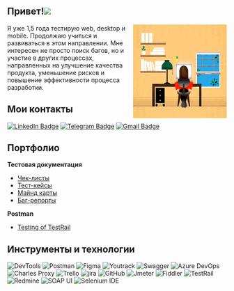 <h2> Привет!<img src="https://github.com/blackcater/blackcater/raw/main/images/Hi.gif" height="32" /> </h2>

<img align="right" alt="GIF" height="215" width="215" src="JXA0.gif" />

Я уже 1,5 года тестирую web, desktop и mobile. Продолжаю учиться и развиваться в этом направлении.
Мне интересен не просто поиск багов, но и участие в других процессах, направленных на улучшение качества продукта, уменьшение рисков и повышение эффективности процесса разработки.

## Мои контакты

[![LinkedIn Badge](https://img.shields.io/badge/-eshlemina-blue?style=flat&logo=LinkedIn&logoColor=white)](https://www.linkedin.com/in/eshlemina/) [![Telegram Badge](https://img.shields.io/badge/-@eshlemina-2CA5E0?style=flat&logo=telegram&logoColor=white)](https://t.me/eshlemina) [![Gmail Badge](https://img.shields.io/badge/-Gmail-red?style=flat&logo=Gmail&logoColor=white)](mailto:e.v.shlemina@gmail.com)


## Портфолио 
**Тестовая документация**
  -  [Чек-листы](https://drive.google.com/drive/folders/1-Bjkh0V8ndlIXZgcPPt3rcX4TUcOTLd4?usp=drive_link)
  -  [Тест-кейсы](https://drive.google.com/drive/folders/1LPinIRfzVKEm-DoQBEoa3TD1bNEX4KP7?usp=drive_link)
  -  [Майнд карты](https://drive.google.com/drive/folders/1CH0RC7PiX1iY0rYDvYKHyu0lb8Y9lnd1?usp=drive_link)
  -  [Баг-репорты](https://drive.google.com/drive/u/0/folders/1wvifzDoZ-Pdd1vpOSKRx3jaH173wIWgC)
    
 **Postman** 
  -  [Testing of TestRail](https://drive.google.com/drive/folders/1ElyMGOgrzNICtk0kXWAoc2Uaz0aR5p3P?usp=drive_link)
  

## Инструменты и технологии
 <div> 

<img alt="DevTools" src="https://img.shields.io/badge/DevTools-dcdcdc?style=for-the-badge&logo=googlechrome"> 
<img alt="Postman" src="https://img.shields.io/badge/Postman-dcdcdc?style=for-the-badge&logo=postman"> 
<img alt="Figma" src="https://img.shields.io/badge/Figma-dcdcdc?style=for-the-badge&logo=figma"> 
<img alt="Youtrack" src="https://img.shields.io/badge/Youtrack-dcdcdc?style=for-the-badge&logo=youtrack"> 
<img alt="Swagger" src="https://img.shields.io/badge/Swagger-dcdcdc?style=for-the-badge&logo=swagger"> 
<img alt="Azure DevOps" src="https://img.shields.io/badge/Azure DevOps-dcdcdc?style=for-the-badge&logo=azure devops">
<img alt="Charles Proxy" src="https://img.shields.io/badge/Charles Proxy-dcdcdc?style=for-the-badge&logo=charles proxy">
<img alt="Trello" src="https://img.shields.io/badge/Trello-dcdcdc?style=for-the-badge&logo=trello">
<img alt="jira" src="https://img.shields.io/badge/Jira-dcdcdc?style=for-the-badge&logo=jira">
<img alt="GitHub" src="https://img.shields.io/badge/Github-dcdcdc?style=for-the-badge&logo=github">
<img alt="Jmeter" src="https://img.shields.io/badge/Jmeter-dcdcdc?style=for-the-badge&logo=jmeter">
<img alt="Fiddler" src="https://img.shields.io/badge/Fiddler-dcdcdc?style=for-the-badge&logo=fiddler">
<img alt="TestRail" src="https://img.shields.io/badge/TestRail-dcdcdc?style=for-the-badge&logo=testrail">
<img alt="Redmine" src="https://img.shields.io/badge/Redmine-dcdcdc?style=for-the-badge&logo=redmine">
<img alt="SOAP UI" src="https://img.shields.io/badge/SOAP UI-dcdcdc?style=for-the-badge&logo=SOAP UI">
<img alt="Selenium IDE" src="https://img.shields.io/badge/Selenium IDE-dcdcdc?style=for-the-badge&logo=Selenium IDE">
</div>

<br>




